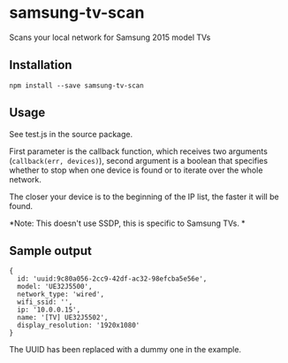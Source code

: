 # samsung-tv-scan
Scans your local network for Samsung 2015 model TVs

## Installation

`npm install --save samsung-tv-scan`

## Usage

See test.js in the source package.

First parameter is the callback function, which receives two arguments (`callback(err, devices)`), second argument is a boolean that specifies whether to stop when one device is found or to iterate over the whole network.

The closer your device is to the beginning of the IP list, the faster it will be found.

*Note: This doesn't use SSDP, this is specific to Samsung TVs. *

## Sample output

```
{ 
  id: 'uuid:9c80a056-2cc9-42df-ac32-98efcba5e56e',
  model: 'UE32J5500',
  network_type: 'wired',
  wifi_ssid: '',
  ip: '10.0.0.15',
  name: '[TV] UE32J5502',
  display_resolution: '1920x1080'
}
```

The UUID has been replaced with a dummy one in the example.
